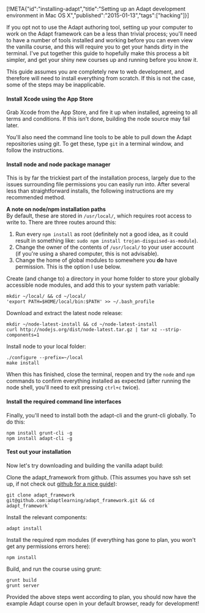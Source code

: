 [!META{"id":"installing-adapt","title":"Setting up an Adapt development environment in Mac OS X","published":"2015-01-13","tags":["hacking"]}]

If you opt not to use the Adapt authoring tool, setting up your computer to work on the Adapt framework can be a less than trivial process; you'll need to have a number of tools installed and working before you can even view the vanilla course, and this will require you to get your hands dirty in the terminal. I've put together this guide to hopefully make this process a bit simpler, and get your shiny new courses up and running before you know it.

This guide assumes you are completely new to web development, and therefore will need to install everything from scratch. If this is not the case, some of the steps may be inapplicable.

#### Install Xcode using the App Store
Grab Xcode from the App Store, and fire it up when installed, agreeing to all terms and conditions. If this isn't done, building the node source may fail later.

You'll also need the command line tools to be able to pull down the Adapt repositories using git. To get these, type `git` in a terminal window, and follow the instructions.

#### Install node and node package manager

This is by far the trickiest part of the installation process, largely due to the issues surrounding file permissions you can easily run into. After several less than straightforward installs, the following instructions are my recommended method.

**A note on node/npm installation paths**
<br>By default, these are stored in `/usr/local/`, which requires root access to write to. There are three routes around this:

1. Run every `npm install` as root (definitely not a good idea, as it could result in something like: `sudo npm install trojan-disguised-as-module`).
1. Change the owner of the contents of `/usr/local/` to your user account (if you're using a shared computer, this is not advisable).
1. Change the home of global modules to somewhere you **do** have permission. This is the option I use below.

Create (and change to) a directory in your home folder to store your globally accessible node modules, and add this to your system path variable:
```
mkdir ~/local/ && cd ~/local/
'export PATH=$HOME/local/bin:$PATH' >> ~/.bash_profile
```

Download and extract the latest node release:
```
mkdir ~/node-latest-install && cd ~/node-latest-install
curl http://nodejs.org/dist/node-latest.tar.gz | tar xz --strip-components=1
```

Install node to your local folder:
```
./configure --prefix=~/local
make install
```

When this has finished, close the terminal, reopen and try the `node` and `npm` commands to confirm everything installed as expected (after running the node shell, you'll need to exit pressing `ctrl+c` twice).


#### Install the required command line interfaces

Finally, you'll need to install both the adapt-cli and the grunt-cli globally. To do this:
```
npm install grunt-cli -g
npm install adapt-cli -g
```

#### Test out your installation
Now let's try downloading and building the vanilla adapt build:

Clone the adapt_framework from github. (This assumes you have ssh set up, if not check out <a href="https://help.github.com/articles/generating-ssh-keys/" target="_blank">github for a nice guide</a>):
```
git clone adapt_framework git@github.com:adaptlearning/adapt_framework.git && cd adapt_framework`
```

Install the relevant components:
```
adapt install
```

Install the required npm modules (if everything has gone to plan, you won't get any permissions errors here):
```
npm install
```
Build, and run the course using grunt:
```
grunt build
grunt server
```

Provided the above steps went according to plan, you should now have the example Adapt course open in your default browser, ready for development!
